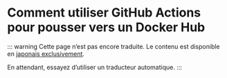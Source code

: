 # Comment utiliser GitHub Actions pour pousser vers un Docker Hub
::: warning
Cette page n’est pas encore traduite. Le contenu est disponible en [japonais exclusivement](/docs/admin/push-docker-hub.md).

En attendant, essayez d’utiliser un traducteur automatique.
:::
